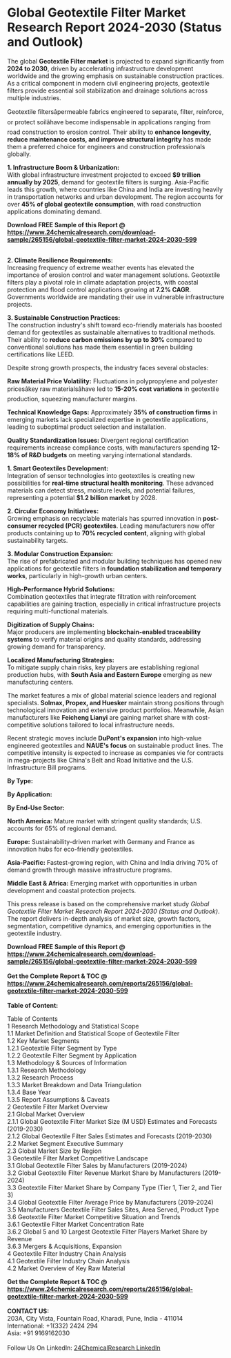 <h1>Global Geotextile Filter Market Research Report 2024-2030 (Status and Outlook)</h1><p>The global <strong>Geotextile Filter market</strong> is projected to expand significantly from <strong>2024 to 2030</strong>, driven by accelerating infrastructure development worldwide and the growing emphasis on sustainable construction practices. As a critical component in modern civil engineering projects, geotextile filters provide essential soil stabilization and drainage solutions across multiple industries.</p><p>Geotextile filtersâpermeable fabrics engineered to separate, filter, reinforce, or protect soilâhave become indispensable in applications ranging from road construction to erosion control. Their ability to <strong>enhance longevity, reduce maintenance costs, and improve structural integrity</strong> has made them a preferred choice for engineers and construction professionals globally.</p><p><strong>1. Infrastructure Boom &amp; Urbanization:</strong><br>
With global infrastructure investment projected to exceed <strong>$9 trillion annually by 2025</strong>, demand for geotextile filters is surging. Asia-Pacific leads this growth, where countries like China and India are investing heavily in transportation networks and urban development. The region accounts for over <strong>45% of global geotextile consumption</strong>, with road construction applications dominating demand.</p><div><b>Download FREE Sample of this Report @ 
            <a href="https://www.24chemicalresearch.com/download-sample/265156/global-geotextile-filter-market-2024-2030-599">
            https://www.24chemicalresearch.com/download-sample/265156/global-geotextile-filter-market-2024-2030-599</a></b></div><br><p><strong>2. Climate Resilience Requirements:</strong><br>
Increasing frequency of extreme weather events has elevated the importance of erosion control and water management solutions. Geotextile filters play a pivotal role in climate adaptation projects, with coastal protection and flood control applications growing at <strong>7.2% CAGR</strong>. Governments worldwide are mandating their use in vulnerable infrastructure projects.</p><p><strong>3. Sustainable Construction Practices:</strong><br>
The construction industry's shift toward eco-friendly materials has boosted demand for geotextiles as sustainable alternatives to traditional methods. Their ability to <strong>reduce carbon emissions by up to 30%</strong> compared to conventional solutions has made them essential in green building certifications like LEED.</p><p>Despite strong growth prospects, the industry faces several obstacles:</p><p><strong>Raw Material Price Volatility:</strong> Fluctuations in polypropylene and polyester pricesâkey raw materialsâhave led to <strong>15-20% cost variations</strong> in geotextile production, squeezing manufacturer margins.</p><p><strong>Technical Knowledge Gaps:</strong> Approximately <strong>35% of construction firms</strong> in emerging markets lack specialized expertise in geotextile applications, leading to suboptimal product selection and installation.</p><p><strong>Quality Standardization Issues:</strong> Divergent regional certification requirements increase compliance costs, with manufacturers spending <strong>12-18% of R&amp;D budgets</strong> on meeting varying international standards.</p><p><strong>1. Smart Geotextiles Development:</strong><br>
Integration of sensor technologies into geotextiles is creating new possibilities for <strong>real-time structural health monitoring</strong>. These advanced materials can detect stress, moisture levels, and potential failures, representing a potential <strong>$1.2 billion market</strong> by 2028.</p><p><strong>2. Circular Economy Initiatives:</strong><br>
Growing emphasis on recyclable materials has spurred innovation in <strong>post-consumer recycled (PCR) geotextiles</strong>. Leading manufacturers now offer products containing up to <strong>70% recycled content</strong>, aligning with global sustainability targets.</p><p><strong>3. Modular Construction Expansion:</strong><br>
The rise of prefabricated and modular building techniques has opened new applications for geotextile filters in <strong>foundation stabilization and temporary works</strong>, particularly in high-growth urban centers.</p><p><strong>High-Performance Hybrid Solutions:</strong><br>
	Combination geotextiles that integrate filtration with reinforcement capabilities are gaining traction, especially in critical infrastructure projects requiring multi-functional materials.</p><p><strong>Digitization of Supply Chains:</strong><br>
	Major producers are implementing <strong>blockchain-enabled traceability systems</strong> to verify material origins and quality standards, addressing growing demand for transparency.</p><p><strong>Localized Manufacturing Strategies:</strong><br>
	To mitigate supply chain risks, key players are establishing regional production hubs, with <strong>South Asia and Eastern Europe</strong> emerging as new manufacturing centers.</p><p>The market features a mix of global material science leaders and regional specialists. <strong>Solmax, Propex, and Huesker</strong> maintain strong positions through technological innovation and extensive product portfolios. Meanwhile, Asian manufacturers like <strong>Feicheng Lianyi</strong> are gaining market share with cost-competitive solutions tailored to local infrastructure needs.</p><p>Recent strategic moves include <strong>DuPont's expansion</strong> into high-value engineered geotextiles and <strong>NAUE's focus</strong> on sustainable product lines. The competitive intensity is expected to increase as companies vie for contracts in mega-projects like China's Belt and Road Initiative and the U.S. Infrastructure Bill programs.</p><p><strong>By Type:</strong></p><p><strong>By Application:</strong></p><p><strong>By End-Use Sector:</strong></p><p><strong>North America:</strong> Mature market with stringent quality standards; U.S. accounts for 65% of regional demand.</p><p><strong>Europe:</strong> Sustainability-driven market with Germany and France as innovation hubs for eco-friendly geotextiles.</p><p><strong>Asia-Pacific:</strong> Fastest-growing region, with China and India driving 70% of demand growth through massive infrastructure programs.</p><p><strong>Middle East &amp; Africa:</strong> Emerging market with opportunities in urban development and coastal protection projects.</p><p>This press release is based on the comprehensive market study <em>Global Geotextile Filter Market Research Report 2024-2030 (Status and Outlook)</em>. The report delivers in-depth analysis of market size, growth factors, segmentation, competitive dynamics, and emerging opportunities in the geotextile industry.</p><div><b>Download FREE Sample of this Report @ 
            <a href="https://www.24chemicalresearch.com/download-sample/265156/global-geotextile-filter-market-2024-2030-599">
            https://www.24chemicalresearch.com/download-sample/265156/global-geotextile-filter-market-2024-2030-599</a></b></div><br><div><b>Get the Complete Report & TOC @ 
            <a href="https://www.24chemicalresearch.com/reports/265156/global-geotextile-filter-market-2024-2030-599">
            https://www.24chemicalresearch.com/reports/265156/global-geotextile-filter-market-2024-2030-599</a></b></div><br>
            <b>Table of Content:</b><p>Table of Contents<br />
1 Research Methodology and Statistical Scope<br />
1.1 Market Definition and Statistical Scope of Geotextile Filter<br />
1.2 Key Market Segments<br />
1.2.1 Geotextile Filter Segment by Type<br />
1.2.2 Geotextile Filter Segment by Application<br />
1.3 Methodology & Sources of Information<br />
1.3.1 Research Methodology<br />
1.3.2 Research Process<br />
1.3.3 Market Breakdown and Data Triangulation<br />
1.3.4 Base Year<br />
1.3.5 Report Assumptions & Caveats<br />
2 Geotextile Filter Market Overview<br />
2.1 Global Market Overview<br />
2.1.1 Global Geotextile Filter Market Size (M USD) Estimates and Forecasts (2019-2030)<br />
2.1.2 Global Geotextile Filter Sales Estimates and Forecasts (2019-2030)<br />
2.2 Market Segment Executive Summary<br />
2.3 Global Market Size by Region<br />
3 Geotextile Filter Market Competitive Landscape<br />
3.1 Global Geotextile Filter Sales by Manufacturers (2019-2024)<br />
3.2 Global Geotextile Filter Revenue Market Share by Manufacturers (2019-2024)<br />
3.3 Geotextile Filter Market Share by Company Type (Tier 1, Tier 2, and Tier 3)<br />
3.4 Global Geotextile Filter Average Price by Manufacturers (2019-2024)<br />
3.5 Manufacturers Geotextile Filter Sales Sites, Area Served, Product Type<br />
3.6 Geotextile Filter Market Competitive Situation and Trends<br />
3.6.1 Geotextile Filter Market Concentration Rate<br />
3.6.2 Global 5 and 10 Largest Geotextile Filter Players Market Share by Revenue<br />
3.6.3 Mergers & Acquisitions, Expansion<br />
4 Geotextile Filter Industry Chain Analysis<br />
4.1 Geotextile Filter Industry Chain Analysis<br />
4.2 Market Overview of Key Raw Material</p><div><b>Get the Complete Report & TOC @ 
            <a href="https://www.24chemicalresearch.com/reports/265156/global-geotextile-filter-market-2024-2030-599">
            https://www.24chemicalresearch.com/reports/265156/global-geotextile-filter-market-2024-2030-599</a></b></div><br><b>CONTACT US:</b><br>
            203A, City Vista, Fountain Road, Kharadi, Pune, India - 411014<br>
            International: +1(332) 2424 294<br>
            Asia: +91 9169162030 <br><br>
            Follow Us On LinkedIn: <a href="https://www.linkedin.com/company/24chemicalresearch/">24ChemicalResearch LinkedIn</a>